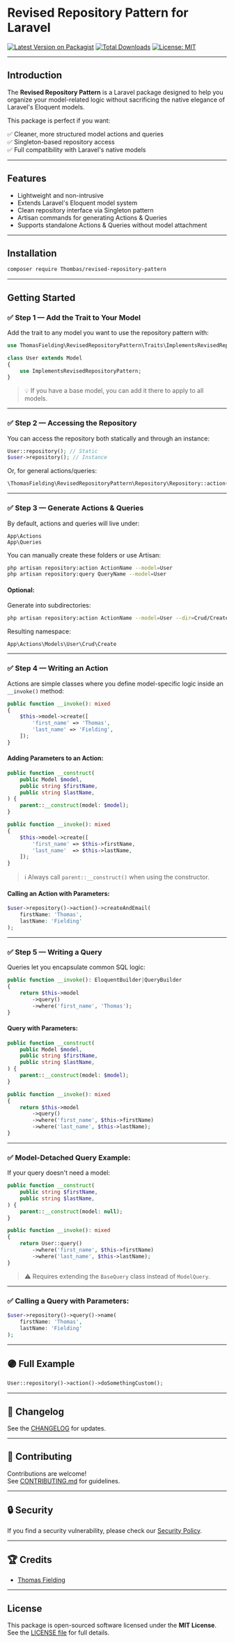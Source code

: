# Revised Repository Pattern for Laravel

[![Latest Version on Packagist](https://img.shields.io/packagist/v/thomasfielding/revised-repository-pattern.svg?style=flat-square)](https://packagist.org/packages/thomasfielding/revised-repository-pattern)
[![Total Downloads](https://img.shields.io/packagist/dt/thomasfielding/revised-repository-pattern.svg?style=flat-square)](https://packagist.org/packages/thomasfielding/revised-repository-pattern)
[![License: MIT](https://img.shields.io/github/license/thomasfielding/revised-repository-pattern?style=flat-square)](https://packagist.org/packages/thomasfielding/revised-repository-pattern)

---

## Introduction

The **Revised Repository Pattern** is a Laravel package designed to help you organize your model-related logic without sacrificing the native elegance of Laravel's Eloquent models.

This package is perfect if you want:

✅ Cleaner, more structured model actions and queries  
✅ Singleton-based repository access  
✅ Full compatibility with Laravel's native models

---

## Features

- Lightweight and non-intrusive
- Extends Laravel's Eloquent model system
- Clean repository interface via Singleton pattern
- Artisan commands for generating Actions & Queries
- Supports standalone Actions & Queries without model attachment

---

## Installation

```bash
composer require Thombas/revised-repository-pattern
```

---

## Getting Started

### ✅ Step 1 — Add the Trait to Your Model

Add the trait to any model you want to use the repository pattern with:

```php
use ThomasFielding\RevisedRepositoryPattern\Traits\ImplementsRevisedRepositoryPattern;

class User extends Model
{
    use ImplementsRevisedRepositoryPattern;
}
```

> 💡 If you have a base model, you can add it there to apply to all models.

---

### ✅ Step 2 — Accessing the Repository

You can access the repository both statically and through an instance:

```php
User::repository(); // Static
$user->repository(); // Instance
```

Or, for general actions/queries:

```php
\ThomasFielding\RevisedRepositoryPattern\Repository\Repository::action();
```

---

### ✅ Step 3 — Generate Actions & Queries

By default, actions and queries will live under:

```
App\Actions
App\Queries
```

You can manually create these folders or use Artisan:

```bash
php artisan repository:action ActionName --model=User
php artisan repository:query QueryName --model=User
```

#### Optional:
Generate into subdirectories:

```bash
php artisan repository:action ActionName --model=User --dir=Crud/Create
```

Resulting namespace:

```
App\Actions\Models\User\Crud\Create
```

---

### ✅ Step 4 — Writing an Action

Actions are simple classes where you define model-specific logic inside an `__invoke()` method:

```php
public function __invoke(): mixed
{
    $this->model->create([
        'first_name' => 'Thomas',
        'last_name' => 'Fielding',
    ]);
}
```

#### Adding Parameters to an Action:

```php
public function __construct(
    public Model $model,
    public string $firstName,
    public string $lastName,
) {
    parent::__construct(model: $model);
}

public function __invoke(): mixed
{
    $this->model->create([
        'first_name' => $this->firstName,
        'last_name'  => $this->lastName,
    ]);
}
```

> ℹ️ Always call `parent::__construct()` when using the constructor.

#### Calling an Action with Parameters:

```php
$user->repository()->action()->createAndEmail(
    firstName: 'Thomas',
    lastName: 'Fielding'
);
```

---

### ✅ Step 5 — Writing a Query

Queries let you encapsulate common SQL logic:

```php
public function __invoke(): EloquentBuilder|QueryBuilder
{
    return $this->model
        ->query()
        ->where('first_name', 'Thomas');
}
```

#### Query with Parameters:

```php
public function __construct(
    public Model $model,
    public string $firstName,
    public string $lastName,
) {
    parent::__construct(model: $model);
}

public function __invoke(): mixed
{
    return $this->model
        ->query()
        ->where('first_name', $this->firstName)
        ->where('last_name', $this->lastName);
}
```

---

### ✅ Model-Detached Query Example:

If your query doesn't need a model:

```php
public function __construct(
    public string $firstName,
    public string $lastName,
) {
    parent::__construct(model: null);
}

public function __invoke(): mixed
{
    return User::query()
        ->where('first_name', $this->firstName)
        ->where('last_name', $this->lastName);
}
```

> ⚠️ Requires extending the `BaseQuery` class instead of `ModelQuery`.

---

### ✅ Calling a Query with Parameters:

```php
$user->repository()->query()->name(
    firstName: 'Thomas',
    lastName: 'Fielding'
);
```

---

## 🟣 Full Example

```php
User::repository()->action()->doSomethingCustom();
```

---

## 📜 Changelog

See the [CHANGELOG](https://github.com/Thombas/revised-repository-pattern/blob/main/CHANGELOG.md) for updates.

---

## 🤝 Contributing

Contributions are welcome!  
See [CONTRIBUTING.md](https://github.com/Thombas/revised-repository-pattern/blob/main/.github/CONTRIBUTING.md) for guidelines.

---

## 🔒 Security

If you find a security vulnerability, please check our [Security Policy](https://github.com/Thombas/revised-repository-pattern/security/policy).

---

## 🏆 Credits

- [Thomas Fielding](https://github.com/thomasfielding)

---

## License

This package is open-sourced software licensed under the **MIT License**.  
See the [LICENSE file](https://github.com/Thombas/revised-repository-pattern/blob/main/LICENSE.md) for full details.
